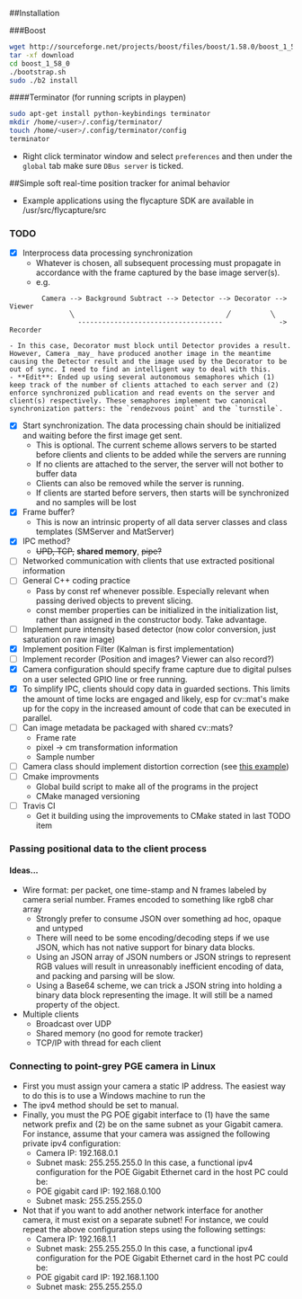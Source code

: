 ##Installation

###Boost

```bash
wget http://sourceforge.net/projects/boost/files/boost/1.58.0/boost_1_58_0.tar.gz/download
tar -xf download
cd boost_1_58_0
./bootstrap.sh
sudo ./b2 install
```
####Terminator (for running scripts in playpen)
```bash
sudo apt-get install python-keybindings terminator
mkdir /home/<user>/.config/terminator/
touch /home/<user>/.config/terminator/config
terminator
```
- Right click terminator window and select `preferences` and then under the `global` tab make sure `DBus server` is ticked.

##Simple soft real-time position tracker for animal behavior

- Example applications using the flycapture SDK are available in /usr/src/flycapture/src

### TODO
- [x] Interprocess data processing synchronization
    - Whatever is chosen, all subsequent processing must propagate in accordance with the frame captured by the base image server(s).
    - e.g.
```
        Camera --> Background Subtract --> Detector --> Decorator --> Viewer
               ╲                                      ╱          ╲
	             ------------------------------------              -> Recorder    	
```
    - In this case, Decorator must block until Detector provides a result. However, Camera _may_ have produced another image in the meantime causing the Detector result and the image used by the Decorator to be out of sync. I need to find an intelligent way to deal with this.
    - **Edit**: Ended up using several autonomous semaphores which (1) keep track of the number of clients attached to each server and (2) enforce synchronized publication and read events on the server and client(s) respectively. These semaphores implement two canonical synchronization patters: the `rendezvous point` and the `turnstile`.
- [x] Start synchronization. The data processing chain should be initialized and waiting before the first image get sent.
    - This is optional. The current scheme allows servers to be started before clients and clients to be added while the servers are running
    - If no clients are attached to the server, the server will not bother to buffer data
    - Clients can also be removed while the server is running.
    - If clients are started before servers, then starts will be synchronized and no samples will be lost
- [x] Frame buffer?
    - This is now an intrinsic property of all data server classes and class templates (SMServer and MatServer)
- [x] IPC method?
    - ~~UPD, TCP,~~ **shared memory**, ~~pipe?~~
- [ ] Networked communication with clients that use extracted positional information
- [ ] General C++ coding practice
    - Pass by const ref whenever possible. Especially relevant when passing derived objects to prevent slicing.
    - const member properties can be initialized in the initialization list, rather than assigned in the constructor body. Take advantage.
- [ ] Implement pure intensity based detector (now color conversion, just saturation on raw image)
- [x] Implement position Filter (Kalman is first implementation)
- [ ] Implement recorder (Position and images? Viewer can also record?)
- [x] Camera configuration should specify frame capture due to digital pulses on a user selected GPIO line or free running.
- [x] To simplify IPC, clients should copy data in guarded sections. This limits the amount of time locks are engaged and likely, esp for cv::mat's make up for the copy in the increased amount of code that can be executed in parallel.
- [ ] Can image metadata be packaged with shared cv::mats?
    - Frame rate
    - pixel -> cm transformation information
    - Sample number
- [ ] Camera class should implement distortion correction (see [this example](https://github.com/Itseez/opencv/blob/6df1198e8b1ea4925cbce943a1dc6549f27d8be2/modules/calib3d/test/test_fisheye.cpp))
- [ ] Cmake improvments
    - Global build script to make all of the programs in the project
	- CMake managed versioning
- [ ] Travis CI
    - Get it building using the improvements to CMake stated in last TODO item

### Passing positional data to the client process 

#### Ideas...
- Wire format: per packet, one time-stamp and N frames labeled by camera serial number. Frames encoded to something like rgb8 char array
  - Strongly prefer to consume JSON over something ad hoc, opaque and untyped
  - There will need to be some encoding/decoding steps if we use JSON, which has not native support for binary data blocks.
  - Using an JSON array of JSON numbers or JSON strings to represent RGB values will result in unreasonably inefficient encoding of data, and packing and parsing will be slow.
  - Using a Base64 scheme, we can trick a JSON string into holding a binary data block representing the image. It will still be a named property of the object.
- Multiple clients
  - Broadcast over UDP
  - Shared memory (no good for remote tracker)
  - TCP/IP with thread for each client 

### Connecting to point-grey PGE camera in Linux

- First you must assign your camera a static IP address. The easiest way to do this is to use a Windows machine to run the 
- The ipv4 method should be set to manual.
- Finally, you must the PG POE gigabit interface to (1) have the same network prefix and (2) be on the same subnet as your Gigabit camera. For instance, assume that your camera was assigned the following private ipv4 configuration:
  - Camera IP: 192.168.0.1
  - Subnet mask: 255.255.255.0
  In this case, a functional ipv4 configuration for the POE Gigabit Ethernet card in the host PC could be:
  - POE gigabit card IP: 192.168.0.100
  - Subnet mask: 255.255.255.0
- Not that if you want to add another network interface for another camera, it must exist on a separate subnet! For instance, we could repeat the above configuration steps using the following settings:
  - Camera IP: 192.168.1.1
  - Subnet mask: 255.255.255.0
In this case, a functional ipv4 configuration for the POE Gigabit Ethernet card in the host PC could be:
  - POE gigabit card IP: 192.168.1.100
  - Subnet mask: 255.255.255.0
